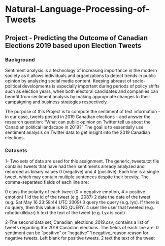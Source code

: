 # Natural-Language-Processing-of-Tweets
## Project - Predicting the Outcome of Canadian Elections 2019 based upon Election Tweets

### Background
Sentiment analysis is a technology of increasing importance in the modern society as it allows
individuals and organizations to detect trends in public opinion by analyzing social media
content. Keeping abreast of socio-political developments is especially important during periods
of policy shifts such as election years, when both electoral candidates and companies can benefit
from sentiment analysis by making appropriate changes to their campaigning and business
strategies respectively.

The purpose of this Project is to compute the sentiment of text information - in our case,
tweets posted in 2019 Canadian elections - and answer the research question: “What can public
opinion on Twitter tell us about the Canadian political landscape in 2019?” The goal is to
essentially use sentiment analysis on Twitter data to get insight into the 2019 Canadian elections.

### Datasets
1- Two sets of data are used for this assignment. The generic_tweets.txt file contains tweets that
have had their sentiments already analyzed and recorded as binary values 0 (negative) and 4
(positive). Each line is a single tweet, which may contain multiple sentences despite their
brevity. The comma-separated fields of each line are:

0 class the polarity of each tweet (0 = negative emotion, 4 = positive emotion)
1 id the id of the tweet (e.g. 2087)
2 date the date of the tweet (e.g. Sat May 16 23:58:44 UTC 2009)
3 query the query (e.g. lyx). If there is no query, then this value is NO_QUERY.
4 user the user that tweeted (e.g. robotickilldozr)
5 text the text of the tweet (e.g. Lyx is cool)

2-The second data set, Canadian_elections_2019.csv, contains a list of tweets regarding the 2019
Canadian elections. The fields of each line are:
0 sentiment can be “positive” or “negative”
1 negative_reason reason for negative tweets. Left blank for positive tweets.
2 text the text of the tweet



